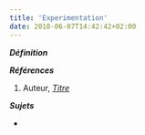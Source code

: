 ```yaml
---
title: 'Experimentation'
date: 2018-06-07T14:42:42+02:00
---
```


***Définition*** 

>

***Références***

1. Auteur, <u>*Titre*</u>

***Sujets***

- 
